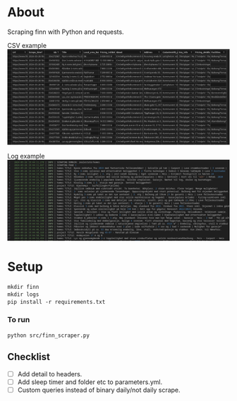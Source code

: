 # About
Scraping finn with Python and requests.

CSV example
![alt text](media/scrape_example.png)

Log example
![alt text](media/log_example.png)
# Setup
`mkdir finn`\
`mkdir logs`\
`pip install -r requirements.txt`


### To run
`python src/finn_scraper.py`


## Checklist
- [ ] Add detail to headers.
- [ ] Add sleep timer and folder etc to parameters.yml.
- [ ] Custom queries instead of binary daily/not daily scrape.